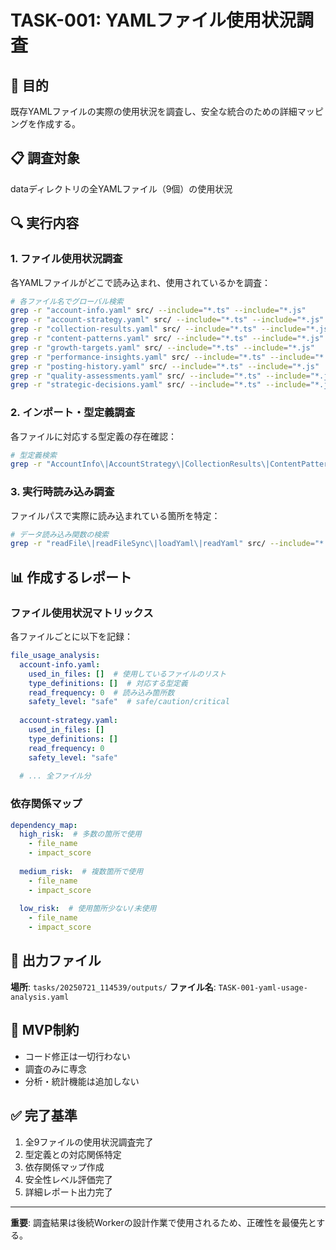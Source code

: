 # TASK-001: YAMLファイル使用状況調査

## 🎯 目的
既存YAMLファイルの実際の使用状況を調査し、安全な統合のための詳細マッピングを作成する。

## 📋 調査対象
dataディレクトリの全YAMLファイル（9個）の使用状況

## 🔍 実行内容

### 1. ファイル使用状況調査
各YAMLファイルがどこで読み込まれ、使用されているかを調査：

```bash
# 各ファイル名でグローバル検索
grep -r "account-info.yaml" src/ --include="*.ts" --include="*.js"
grep -r "account-strategy.yaml" src/ --include="*.ts" --include="*.js"
grep -r "collection-results.yaml" src/ --include="*.ts" --include="*.js"
grep -r "content-patterns.yaml" src/ --include="*.ts" --include="*.js"
grep -r "growth-targets.yaml" src/ --include="*.ts" --include="*.js"
grep -r "performance-insights.yaml" src/ --include="*.ts" --include="*.js"
grep -r "posting-history.yaml" src/ --include="*.ts" --include="*.js"
grep -r "quality-assessments.yaml" src/ --include="*.ts" --include="*.js"
grep -r "strategic-decisions.yaml" src/ --include="*.ts" --include="*.js"
```

### 2. インポート・型定義調査
各ファイルに対応する型定義の存在確認：

```bash
# 型定義検索
grep -r "AccountInfo\|AccountStrategy\|CollectionResults\|ContentPatterns\|GrowthTargets\|PerformanceInsights\|PostingHistory\|QualityAssessments\|StrategicDecisions" src/types/ --include="*.ts"
```

### 3. 実行時読み込み調査
ファイルパスで実際に読み込まれている箇所を特定：

```bash
# データ読み込み関数の検索
grep -r "readFile\|readFileSync\|loadYaml\|readYaml" src/ --include="*.ts" --include="*.js" -A 3 -B 3
```

## 📊 作成するレポート

### ファイル使用状況マトリックス
各ファイルごとに以下を記録：

```yaml
file_usage_analysis:
  account-info.yaml:
    used_in_files: []  # 使用しているファイルのリスト
    type_definitions: []  # 対応する型定義
    read_frequency: 0  # 読み込み箇所数
    safety_level: "safe"  # safe/caution/critical
    
  account-strategy.yaml:
    used_in_files: []
    type_definitions: []
    read_frequency: 0
    safety_level: "safe"
    
  # ... 全ファイル分
```

### 依存関係マップ
```yaml
dependency_map:
  high_risk:  # 多数の箇所で使用
    - file_name
    - impact_score
    
  medium_risk:  # 複数箇所で使用
    - file_name
    - impact_score
    
  low_risk:  # 使用箇所少ない/未使用
    - file_name
    - impact_score
```

## 📝 出力ファイル
**場所**: `tasks/20250721_114539/outputs/`
**ファイル名**: `TASK-001-yaml-usage-analysis.yaml`

## 🚫 MVP制約
- コード修正は一切行わない
- 調査のみに専念
- 分析・統計機能は追加しない

## ✅ 完了基準
1. 全9ファイルの使用状況調査完了
2. 型定義との対応関係特定
3. 依存関係マップ作成
4. 安全性レベル評価完了
5. 詳細レポート出力完了

---
**重要**: 調査結果は後続Workerの設計作業で使用されるため、正確性を最優先とする。